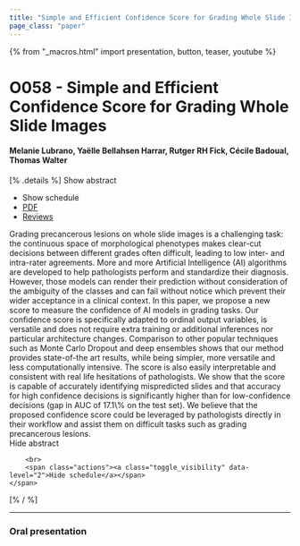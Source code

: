 ```yaml
---
title: "Simple and Efficient Confidence Score for Grading Whole Slide Images"
page_class: "paper"
---
```


{% from "_macros.html" import presentation, button, teaser, youtube %}

# O058 - Simple and Efficient Confidence Score for Grading Whole Slide Images

#### Melanie Lubrano, Yaëlle Bellahsen Harrar, Rutger RH Fick, Cécile Badoual, Thomas Walter

[% .details %]
<a class="toggle_visibility" data-selector=".abstract" data-level="3">Show abstract</a>
- <a class="toggle_visibility" data-selector=".schedule" data-level="3">Show schedule</a>
- <a href="https://openreview.net/pdf?id=DA1hOTvcMWa">PDF</a>
- <a href="https://openreview.net/forum?id=DA1hOTvcMWa">Reviews</a>

<p>
    <span class="abstract">
        Grading precancerous lesions on whole slide images is a challenging task: the continuous space of morphological phenotypes makes clear-cut decisions between different grades often difficult, leading to low inter- and intra-rater agreements. More and more Artificial Intelligence (AI) algorithms are developed to help pathologists perform and standardize their diagnosis. However, those models can render their prediction without consideration of the ambiguity of the classes and can fail without notice which prevent their wider acceptance in a clinical context.  In this paper, we propose a new score to measure the confidence of AI models in grading tasks. Our confidence score is specifically adapted to ordinal output variables, is versatile and does not require extra training or additional inferences nor particular architecture changes.  Comparison to other popular techniques such as Monte Carlo Dropout and deep ensembles shows that our method provides state-of-the art results, while being simpler, more versatile and less computationally intensive.  The score is also easily interpretable and consistent with real life hesitations of pathologists. We show that the score is capable of accurately identifying mispredicted slides and that accuracy for high confidence decisions is significantly higher than for low-confidence decisions (gap in AUC of 17.1\% on the test set).  We believe that the proposed confidence score could be leveraged by pathologists directly in their workflow and assist them on difficult tasks such as grading precancerous lesions.
        <br>
        <span class="actions"><a class="toggle_visibility" data-level="2">Hide abstract</a></span>
    </span>
</p>

<p>
    <span class="schedule">
        
        <br>
        <span class="actions"><a class="toggle_visibility" data-level="2">Hide schedule</a></span>
    </span>
</p>
[% / %]

---


### Oral presentation
